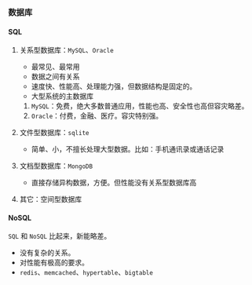 ### 数据库

#### SQL 

1. 关系型数据库：`MySQL`、`Oracle` 

	- 最常见、最常用
	- 数据之间有关系
	- 速度快、性能高、处理能力强，但数据结构是固定的。
	- 大型系统的主数据库

	1. `MySQL`：免费，绝大多数普通应用，性能也高、安全性也高但容灾略差。
	2. `Oracle`：付费，金融、医疗。容灾特别强。

2. 文件型数据库：`sqlite`

	- 简单、小，不擅长处理大型数据。比如：手机通讯录或通话记录

3. 文档型数据库：`MongoDB`

	- 直接存储异构数据，方便。但性能没有关系型数据库高

4. 其它：空间型数据库

#### NoSQL

`SQL` 和 `NoSQL` 比起来，新能略差。

- 没有复杂的关系。
- 对性能有极高的要求。
- `redis`、`memcached`、`hypertable`、`bigtable`
